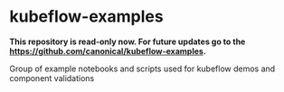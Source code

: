 # kubeflow-examples

**This repository is read-only now. For future updates go to the https://github.com/canonical/kubeflow-examples.**

Group of example notebooks and scripts used for kubeflow demos and component validations
